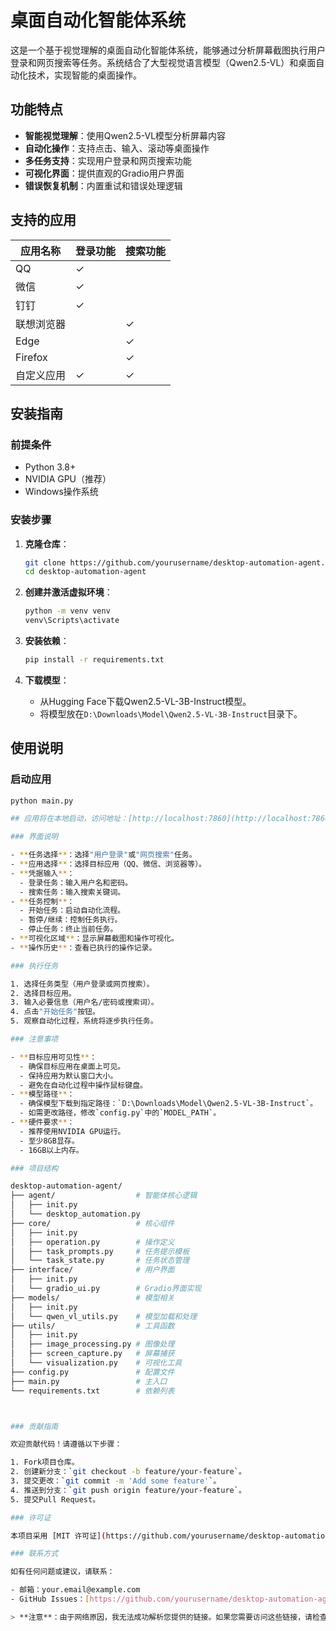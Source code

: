 # 桌面自动化智能体系统

这是一个基于视觉理解的桌面自动化智能体系统，能够通过分析屏幕截图执行用户登录和网页搜索等任务。系统结合了大型视觉语言模型（Qwen2.5-VL）和桌面自动化技术，实现智能的桌面操作。

## 功能特点

- **智能视觉理解**：使用Qwen2.5-VL模型分析屏幕内容
- **自动化操作**：支持点击、输入、滚动等桌面操作
- **多任务支持**：实现用户登录和网页搜索功能
- **可视化界面**：提供直观的Gradio用户界面
- **错误恢复机制**：内置重试和错误处理逻辑

## 支持的应用

| 应用名称   | 登录功能 | 搜索功能 |
|------------|----------|----------|
| QQ         | ✓        |          |
| 微信       | ✓        |          |
| 钉钉       | ✓        |          |
| 联想浏览器 |          | ✓        |
| Edge       |          | ✓        |
| Firefox    |          | ✓        |
| 自定义应用 | ✓        | ✓        |

## 安装指南

### 前提条件

- Python 3.8+
- NVIDIA GPU（推荐）
- Windows操作系统

### 安装步骤

1. **克隆仓库**：
    ```bash
    git clone https://github.com/yourusername/desktop-automation-agent.git
    cd desktop-automation-agent
    ```

2. **创建并激活虚拟环境**：
    ```bash
    python -m venv venv
    venv\Scripts\activate
    ```

3. **安装依赖**：
    ```bash
    pip install -r requirements.txt
    ```

4. **下载模型**：
    - 从Hugging Face下载Qwen2.5-VL-3B-Instruct模型。
    - 将模型放在`D:\Downloads\Model\Qwen2.5-VL-3B-Instruct`目录下。

## 使用说明

### 启动应用

```bash
python main.py

## 应用将在本地启动，访问地址：[http://localhost:7860](http://localhost:7860)

### 界面说明

- **任务选择**：选择"用户登录"或"网页搜索"任务。
- **应用选择**：选择目标应用（QQ、微信、浏览器等）。
- **凭据输入**：
  - 登录任务：输入用户名和密码。
  - 搜索任务：输入搜索关键词。
- **任务控制**：
  - 开始任务：启动自动化流程。
  - 暂停/继续：控制任务执行。
  - 停止任务：终止当前任务。
- **可视化区域**：显示屏幕截图和操作可视化。
- **操作历史**：查看已执行的操作记录。

### 执行任务

1. 选择任务类型（用户登录或网页搜索）。
2. 选择目标应用。
3. 输入必要信息（用户名/密码或搜索词）。
4. 点击"开始任务"按钮。
5. 观察自动化过程，系统将逐步执行任务。

### 注意事项

- **目标应用可见性**：
  - 确保目标应用在桌面上可见。
  - 保持应用为默认窗口大小。
  - 避免在自动化过程中操作鼠标键盘。
- **模型路径**：
  - 确保模型下载到指定路径：`D:\Downloads\Model\Qwen2.5-VL-3B-Instruct`。
  - 如需更改路径，修改`config.py`中的`MODEL_PATH`。
- **硬件要求**：
  - 推荐使用NVIDIA GPU运行。
  - 至少8GB显存。
  - 16GB以上内存。

### 项目结构

desktop-automation-agent/
├── agent/                  # 智能体核心逻辑
│   ├── init.py
│   └── desktop_automation.py
├── core/                   # 核心组件
│   ├── init.py
│   ├── operation.py        # 操作定义
│   ├── task_prompts.py     # 任务提示模板
│   └── task_state.py       # 任务状态管理
├── interface/              # 用户界面
│   ├── init.py
│   └── gradio_ui.py        # Gradio界面实现
├── models/                 # 模型相关
│   ├── init.py
│   └── qwen_vl_utils.py    # 模型加载和处理
├── utils/                  # 工具函数
│   ├── init.py
│   ├── image_processing.py # 图像处理
│   ├── screen_capture.py   # 屏幕捕获
│   └── visualization.py    # 可视化工具
├── config.py               # 配置文件
├── main.py                 # 主入口
└── requirements.txt        # 依赖列表



### 贡献指南

欢迎贡献代码！请遵循以下步骤：

1. Fork项目仓库。
2. 创建新分支：`git checkout -b feature/your-feature`。
3. 提交更改：`git commit -m 'Add some feature'`。
4. 推送到分支：`git push origin feature/your-feature`。
5. 提交Pull Request。

### 许可证

本项目采用 [MIT 许可证](https://github.com/yourusername/desktop-automation-agent/blob/main/LICENSE)。

### 联系方式

如有任何问题或建议，请联系：

- 邮箱：your.email@example.com
- GitHub Issues：[https://github.com/yourusername/desktop-automation-agent/issues](https://github.com/yourusername/desktop-automation-agent/issues)

> **注意**：由于网络原因，我无法成功解析您提供的链接。如果您需要访问这些链接，请检查链接的合法性，并尝试重新加载网页。如果问题仍然存在，可能是网络连接问题，请稍后再试。
